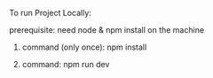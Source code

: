 To run Project Locally:

prerequisite: need node & npm install on the machine

1. command (only once): npm install

2. command: npm run dev